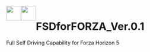 <div>
  <img style="float:left" src="https://img.shields.io/badge/Python-3776AB?style=flat-square&amp;logo=python&amp;logoColor=white" width="auto" height="40" />
  <img style="float:left" src="https://img.shields.io/badge/opencv-5C3EE8?style=flat-square&amp;logo=opencv&amp;logoColor=white" width="auto" height="40" />
</div>

# FSDforFORZA_Ver.0.1
Full Self Driving Capability for Forza Horizon 5

